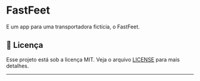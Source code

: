# FastFeet
E um app para uma transportadora fictícia, o FastFeet.

## :memo: Licença

Esse projeto está sob a licença MIT. Veja o arquivo [LICENSE](LICENSE) para mais detalhes.

---
